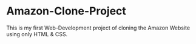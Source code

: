 # Amazon-Clone-Project
This is my first Web-Development project of cloning the Amazon Website using only HTML &amp; CSS.
